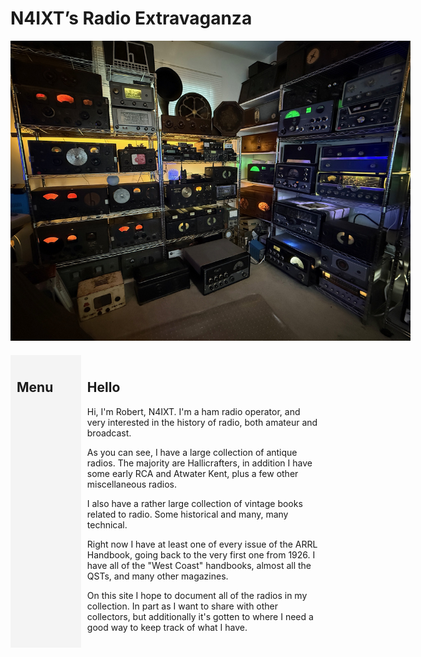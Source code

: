 # N4IXT’s Radio Extravaganza

<!--<!DOCTYPE html>-->
<html>
<head>
  <style>
    body {
      display: flex;
      flex-direction: column;
    }
    .header {
      width: 100%;
      text-align: center;
      margin-bottom: 20px;
    }
    .main {
      display: flex;
      width: 100%;
    }
    .menu {
      width: 20%;
      padding: 10px;
      background-color: #f4f4f4;
    }
    .content {
      width: 80%;
      padding: 10px;
    }
  </style>
</head>
<body>
  <div class="header">
    <a href=".\\room.jpg" target="_blank">
      <img src=".\\room.jpg" style="max-width: 640px;" alt="N4IXTs Wall of Radios">
    </a>
  </div>
  <div class="main">
    <div class="menu">
      <h2>Menu</h2>
    <div id="menu-content"></div>
    </div>
    <div class="content">
    <h2>Hello</h2>
    <p>
Hi, I'm Robert, N4IXT. I'm a ham radio operator, and very interested in the history of radio, both amateur and broadcast.

As you can see, I have a large collection of antique radios. The majority are Hallicrafters, in addition I have some early RCA and Atwater Kent, plus a few other miscellaneous radios.

I also have a rather large collection of vintage books related to radio. Some historical and many, many technical.

Right now I have at least one of every issue of the ARRL Handbook, going back to the very first one from 1926. I have all of the "West Coast" handbooks, almost all the QSTs, and many other magazines.

On this site I hope to document all of the radios in my collection. In part as I want to share with other collectors, but additionally it's gotten to where I need a good way to keep track of what I have.
      </p>
    </div>
  </div>
  <script>
    document.addEventListener('DOMContentLoaded', function() {
      fetch('menu.html')
        .then(response => response.text())
        .then(data => {
          document.getElementById('menu-content').innerHTML = data;
        });
    });
  </script>
</body>
</html>
